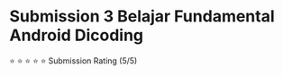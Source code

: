 # Submission 3 Belajar Fundamental Android Dicoding 

:star: :star: :star: :star: :star:
Submission Rating (5/5)
